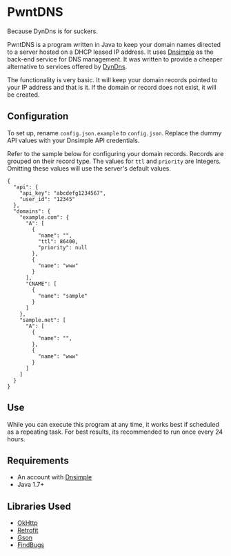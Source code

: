 # PwntDNS

Because DynDns is for suckers.

PwntDNS is a program written in Java to keep your domain names directed to a server hosted on a DHCP leased IP address.
It uses [Dnsimple](https://dnsimple.com/) as the back-end service for DNS management. It was written to provide a
cheaper alternative to services offered by [DynDns](http://dyn.com/).

The functionality is very basic. It will keep your domain records pointed to your IP address and that is it. If the domain
or record does not exist, it will be created.

## Configuration

To set up, rename `config.json.example` to `config.json`. Replace the dummy API values with your Dnsimple API credentials.

Refer to the sample below for configuring your domain records. Records are grouped on their record type.
The values for `ttl` and `priority` are Integers. Omitting these values will use the server's default values.

    {
      "api": {
        "api_key": "abcdefg1234567",
        "user_id": "12345"
      },
      "domains": {
        "example.com": {
          "A": [
            {
              "name": "",
              "ttl": 86400,
              "priority": null
            },
            {
              "name": "www"
            }
          ],
          "CNAME": [
            {
              "name": "sample"
            }
          ]
        },
        "sample.net": [
          "A": [
            {
              "name": "",
            },
            {
              "name": "www"
            }
          ]
        ]
      }
    }

## Use

While you can execute this program at any time, it works best if scheduled as a repeating task. For best results,
its recommended to run once every 24 hours.

## Requirements

* An account with [Dnsimple](https://dnsimple.com/)
* Java 1.7+

## Libraries Used

* [OkHttp](http://square.github.io/okhttp/)
* [Retrofit](http://square.github.io/retrofit/)
* [Gson](https://github.com/google/gson)
* [FindBugs](http://findbugs.sourceforge.net/)